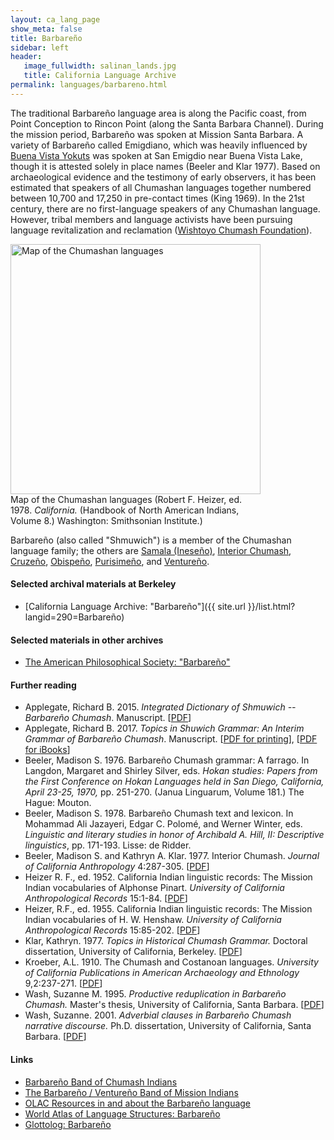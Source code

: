 ```yaml
---
layout: ca_lang_page
show_meta: false
title: Barbareño
sidebar: left
header:
   image_fullwidth: salinan_lands.jpg
   title: California Language Archive
permalink: languages/barbareno.html
---
```


The traditional Barbareño language area is along the Pacific coast, from Point Conception to Rincon Point (along the Santa Barbara Channel). During the mission period, Barbareño was spoken at Mission Santa Barbara. A variety of Barbareño called Emigdiano, which was heavily influenced by [Buena Vista Yokuts](yokuts.html) was spoken at San Emigdio near Buena Vista Lake, though it is attested solely in place names (Beeler and Klar 1977). Based on archaeological evidence and the testimony of early observers, it has been estimated that speakers of all Chumashan languages together numbered between 10,700 and 17,250 in pre-contact times (King 1969). In the 21st century, there are no first-language speakers of any Chumashan language. However, tribal members and language activists have been pursuing language revitalization and reclamation ([Wishtoyo Chumash Foundation](https://www.wishtoyo.org/cp-chumash-language)).

<div class="image fit right" style="width: 400px;">
<a href="https://berkeley.box.com/v/chumashan-languages-map"><img alt="Map of the Chumashan languages" src="{{ site.urlimg }}chumashan-languages-map-small.jpg" width="400px"/></a>
<div class="caption">
Map of the Chumashan languages (Robert F. Heizer, ed. 1978. <em>California.</em> (Handbook of North American Indians, Volume 8.) Washington: Smithsonian Institute.)
</div>
</div>

Barbareño (also called "Shmuwich") is a member of the Chumashan language family; the others are [Samala (Ineseño)](ineseno.html), [Interior Chumash](interior-chumash.html), [Cruzeño](island-chumash.html), [Obispeño](obispeno.html), [Purisimeño](purisimeno.html), and [Ventureño](ventureno.html).

#### Selected archival materials at Berkeley

* [California Language Archive: "Barbareño"]({{ site.url }}/list.html?langid=290=Barbareño)

#### Selected materials in other archives

* [The American Philosophical Society: "Barbareño"](https://indigenousguide.amphilsoc.org/search?f%5B0%5D=guide_language_content_title%3ABarbare%C3%B1o)

#### Further reading

* Applegate, Richard B. 2015. *Integrated Dictionary of Shmuwich -- Barbareño Chumash*. Manuscript. [[PDF](https://berkeley.app.box.com/v/shmuwich-dictionary)]
* Applegate, Richard B. 2017. *Topics in Shuwich Grammar: An Interim Grammar of Barbareño Chumash*. Manuscript. [[PDF for printing](https://berkeley.app.box.com/v/shmuwich-grammar-printing)], [[PDF for iBooks](https://berkeley.app.box.com/v/shmuwich-grammar-ibooks)]
* Beeler, Madison S. 1976. Barbareño Chumash grammar: A farrago. In Langdon, Margaret and Shirley Silver, eds. *Hokan studies: Papers from the First Conference on Hokan Languages held in San Diego, California, April 23-25, 1970,* pp. 251-270. (Janua Linguarum, Volume 181.) The Hague: Mouton.
* Beeler, Madison S. 1978. Barbareño Chumash text and lexicon. In  Mohammad Ali Jazayeri, Edgar C. Polomé, and Werner Winter, eds. *Linguistic and literary studies in honor of Archibald A. Hill, II: Descriptive linguistics*, pp. 171-193. Lisse: de Ridder.
* Beeler, Madison S. and Kathryn A. Klar. 1977. Interior Chumash. *Journal of California Anthropology* 4:287-305. [[PDF](http://escholarship.org/uc/item/584924cs)]
* Heizer R. F., ed. 1952. California Indian linguistic records: The Mission Indian vocabularies of Alphonse Pinart. *University of California Anthropological Records* 15:1-84. [[PDF](http://digitalassets.lib.berkeley.edu/anthpubs/ucb/text/ucar015-001.pdf)]
* Heizer, R.F., ed. 1955. California Indian linguistic records: The Mission Indian vocabularies of H. W. Henshaw. *University of California Anthropological Records* 15:85-202. [[PDF](http://digitalassets.lib.berkeley.edu/anthpubs/ucb/text/ucar015-002.pdf)]
* Klar, Kathryn. 1977. *Topics in Historical Chumash Grammar.* Doctoral dissertation, University of California, Berkeley. [[PDF](https://escholarship.org/uc/item/31t2k96m)]
* Kroeber, A.L. 1910. The Chumash and Costanoan languages. *University of California Publications in American Archaeology and Ethnology* 9,2:237-271. [[PDF](https://digitalassets.lib.berkeley.edu/anthpubs/ucb/text/ucp009-004.pdf)]
* Wash, Suzanne M. 1995. *Productive reduplication in Barbareño Chumash.* Master's thesis, University of California, Santa Barbara. [[PDF](https://berkeley.box.com/v/wash-1995)]
* Wash, Suzanne. 2001. *Adverbial clauses in Barbareño Chumash narrative discourse.* Ph.D. dissertation, University of California, Santa Barbara. [[PDF](https://berkeley.app.box.com/v/wash-2001)]

#### Links

* [Barbareño Band of Chumash Indians](http://www.bbc-indians.com/)
* [The Barbareño / Ventureño Band of Mission Indians](https://www.bvbmi.com/)
* [OLAC Resources in and about the Barbareño language](http://www.language-archives.org/language/boi)
* [World Atlas of Language Structures: Barbareño](http://wals.info/languoid/lect/wals_code_cba)
* [Glottolog: Barbareño](https://glottolog.org/resource/languoid/id/barb1263)

